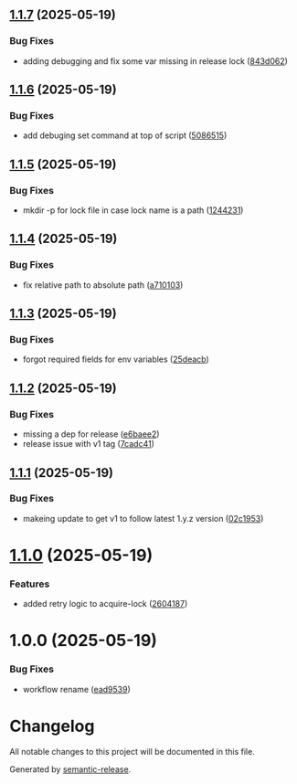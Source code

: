## [1.1.7](https://github.com/billypearson/github-action-ci-lock/compare/v1.1.6...v1.1.7) (2025-05-19)


### Bug Fixes

* adding debugging and fix some var missing in release lock ([843d062](https://github.com/billypearson/github-action-ci-lock/commit/843d0624e37b384f30d64bf61a0b61b3d46a38d5))

## [1.1.6](https://github.com/billypearson/github-action-ci-lock/compare/v1.1.5...v1.1.6) (2025-05-19)


### Bug Fixes

* add debuging set command at top of script ([5086515](https://github.com/billypearson/github-action-ci-lock/commit/50865153c7c125821b404f96f2c1ba3b9d8dfb03))

## [1.1.5](https://github.com/billypearson/github-action-ci-lock/compare/v1.1.4...v1.1.5) (2025-05-19)


### Bug Fixes

* mkdir -p for lock file in case lock name is a path ([1244231](https://github.com/billypearson/github-action-ci-lock/commit/1244231d3d505a57b9fe89b1aa307f353fd4534c))

## [1.1.4](https://github.com/billypearson/github-action-ci-lock/compare/v1.1.3...v1.1.4) (2025-05-19)


### Bug Fixes

* fix relative path to absolute path ([a710103](https://github.com/billypearson/github-action-ci-lock/commit/a71010349d9f56045778b1afc4f85e8edfaa98bf))

## [1.1.3](https://github.com/billypearson/github-action-ci-lock/compare/v1.1.2...v1.1.3) (2025-05-19)


### Bug Fixes

* forgot required fields for env variables ([25deacb](https://github.com/billypearson/github-action-ci-lock/commit/25deacbdf446175ccd0f9227090aae8f60325628))

## [1.1.2](https://github.com/billypearson/github-action-ci-lock/compare/v1.1.1...v1.1.2) (2025-05-19)


### Bug Fixes

* missing a dep for release ([e6baee2](https://github.com/billypearson/github-action-ci-lock/commit/e6baee2ce9a418b50cbbb4c26c99b6efe52c40a1))
* release issue with v1 tag ([7cadc41](https://github.com/billypearson/github-action-ci-lock/commit/7cadc410689896c67998997af4e0b9cfc005cfc7))

## [1.1.1](https://github.com/billypearson/github-action-ci-lock/compare/v1.1.0...v1.1.1) (2025-05-19)


### Bug Fixes

* makeing update to get v1 to follow latest 1.y.z version ([02c1953](https://github.com/billypearson/github-action-ci-lock/commit/02c19532cf14f46a8e521e6fd35ee1629f3c3787))

# [1.1.0](https://github.com/billypearson/github-action-ci-lock/compare/v1.0.0...v1.1.0) (2025-05-19)


### Features

* added retry logic to acquire-lock ([2604187](https://github.com/billypearson/github-action-ci-lock/commit/260418757abbfc679d24bfdc4428a46c9b997204))

# 1.0.0 (2025-05-19)


### Bug Fixes

* workflow rename ([ead9539](https://github.com/billypearson/github-action-ci-lock/commit/ead9539528704e3a8f07cc3c083d28dc128b0978))

# Changelog

All notable changes to this project will be documented in this file.

Generated by [semantic-release](https://github.com/semantic-release/semantic-release).
